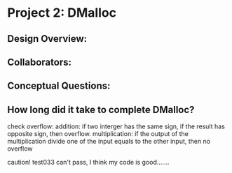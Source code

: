 Project 2: DMalloc
===================

<!-- TODO: Fill this out. -->
## Design Overview:

## Collaborators:

## Conceptual Questions:

## How long did it take to complete DMalloc?

check overflow:
  addition:
  if two interger has the same sign, if the result has opposite sign, then overflow.
  multiplication:
  if the output of the multiplication divide one of the input equals to the other input, then no overflow


caution!
test033 can't pass, I think my code is good.......
